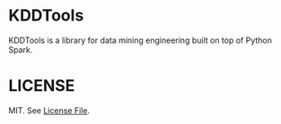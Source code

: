# KDDTools
KDDTools is a library for data mining engineering built on top of Python Spark.
# LICENSE
MIT. See [License File](https://github.com/Treers/spark-scorecard/blob/master/LICENSE).




